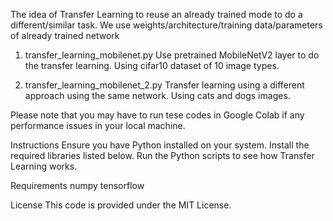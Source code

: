 The idea of Transfer Learning to reuse an already trained mode to do a different/similar task.
We use weights/architecture/training data/parameters of already trained network

1. transfer_learning_mobilenet.py
Use pretrained MobileNetV2 layer to do the transfer learning. Using cifar10 dataset of 10 image types.

2. transfer_learning_mobilenet_2.py
Transfer learning using a different approach using the same network. Using cats and dogs images.

Please note that you may have to run tese codes in Google Colab if any performance issues in your local machine.




Instructions
Ensure you have Python installed on your system.
Install the required libraries listed below.
Run the Python scripts to see how Transfer Learning works.

Requirements
numpy
tensorflow

License
This code is provided under the MIT License.
